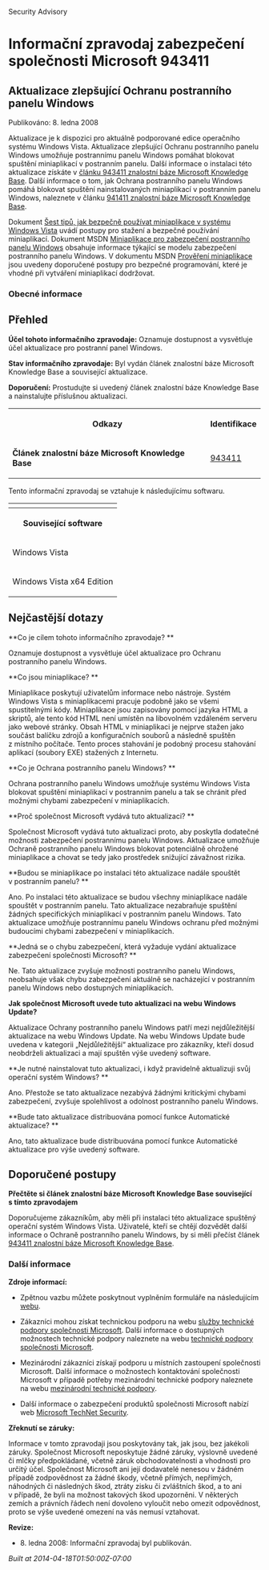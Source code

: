 ﻿---
Title: Informační zpravodaj zabezpečení společnosti Microsoft 943411

TOCTitle: 943411

ms:assetid: 943411

ms:mtpsurl: https://technet.microsoft.com/cs-CZ/library/943411(v=Security.10)

ms:contentKeyID: 61223570

---

Security Advisory

# Informační zpravodaj zabezpečení společnosti Microsoft 943411 #

## Aktualizace zlepšující Ochranu postranního panelu Windows ##

Publikováno: 8. ledna 2008

Aktualizace je k dispozici pro aktuálně podporované edice operačního systému Windows Vista. Aktualizace zlepšující Ochranu postranního panelu Windows umožňuje postrannímu panelu Windows pomáhat blokovat spuštění miniaplikací v postranním panelu. Další informace o instalaci této aktualizace získáte v [článku 943411 znalostní báze Microsoft Knowledge Base](http://support.microsoft.com/kb/943411/cs). Další informace o tom, jak Ochrana postranního panelu Windows pomáhá blokovat spuštění nainstalovaných miniaplikací v postranním panelu Windows, naleznete v článku [941411 znalostní báze Microsoft Knowledge Base](http://support.microsoft.com/kb/941411/cs).

Dokument [Šest tipů, jak bezpečně používat miniaplikace v systému Windows Vista](http://www.microsoft.com/protect/yourself/downloads/gadgets.mspx) uvádí postupy pro stažení a bezpečné používání miniaplikací. Dokument MSDN [Miniaplikace pro zabezpečení postranního panelu Windows](http://msdn2.microsoft.com/en-us/library/bb508510.aspx) obsahuje informace týkající se modelu zabezpečení postranního panelu Windows. V dokumentu MSDN [Prověření miniaplikace](http://msdn2.microsoft.com/en-us/library/bb498012.aspx) jsou uvedeny doporučené postupy pro bezpečné programování, které je vhodné při vytváření miniaplikací dodržovat.

### Obecné informace ###

## Přehled ##

**Účel tohoto informačního zpravodaje:** Oznamuje dostupnost a vysvětluje účel aktualizace pro postranní panel Windows.

**Stav informačního zpravodaje:** Byl vydán článek znalostní báze Microsoft Knowledge Base a související aktualizace.

**Doporučení:** Prostudujte si uvedený článek znalostní báze Knowledge Base a nainstalujte příslušnou aktualizaci.

<table style=“border:1px solid black;”>

<tr>

<th>

Odkazy
</th>
<th>

Identifikace
</th></tr>
<tr>

<td>

**Článek znalostní báze Microsoft Knowledge Base**
</td>
<td>

[943411](http://support.microsoft.com/kb/943411/cs)
</td></tr>
</table>

Tento informační zpravodaj se vztahuje k následujícímu softwaru.

<table style=“border:1px solid black;”>

<tr>

<th>

</th></tr>
<tr>

<th colspan="1">

Související software
</th></tr>
<tr>

<td>

Windows Vista
</td></tr>
<tr>

<td>

Windows Vista x64 Edition
</td></tr>
</table>

## Nejčastější dotazy ##

**Co je cílem tohoto informačního zpravodaje? **

Oznamuje dostupnost a vysvětluje účel aktualizace pro Ochranu postranního panelu Windows.

**Co jsou miniaplikace? **

Miniaplikace poskytují uživatelům informace nebo nástroje. Systém Windows Vista s miniaplikacemi pracuje podobně jako se všemi spustitelnými kódy. Miniaplikace jsou zapisovány pomocí jazyka HTML a skriptů, ale tento kód HTML není umístěn na libovolném vzdáleném serveru jako webové stránky. Obsah HTML v miniaplikaci je nejprve stažen jako součást balíčku zdrojů a konfiguračních souborů a následně spuštěn z místního počítače. Tento proces stahování je podobný procesu stahování aplikací (soubory EXE) stažených z Internetu.

**Co je Ochrana postranního panelu Windows? **

Ochrana postranního panelu Windows umožňuje systému Windows Vista blokovat spuštění miniaplikací v postranním panelu a tak se chránit před možnými chybami zabezpečení v miniaplikacích.

**Proč společnost Microsoft vydává tuto aktualizaci? **

Společnost Microsoft vydává tuto aktualizaci proto, aby poskytla dodatečné možnosti zabezpečení postrannímu panelu Windows. Aktualizace umožňuje Ochraně postranního panelu Windows blokovat potenciálně ohrožené miniaplikace a chovat se tedy jako prostředek snižující závažnost rizika.

**Budou se miniaplikace po instalaci této aktualizace nadále spouštět v postranním panelu? **

Ano. Po instalaci této aktualizace se budou všechny miniaplikace nadále spouštět v postranním panelu. Tato aktualizace nezabraňuje spuštění žádných specifických miniaplikací v postranním panelu Windows. Tato aktualizace umožňuje postrannímu panelu Windows ochranu před možnými budoucími chybami zabezpečení v miniaplikacích.

**Jedná se o chybu zabezpečení, která vyžaduje vydání aktualizace zabezpečení společnosti Microsoft? **

Ne. Tato aktualizace zvyšuje možnosti postranního panelu Windows, neobsahuje však chybu zabezpečení aktuálně se nacházející v postranním panelu Windows nebo dostupných miniaplikacích.

**Jak společnost Microsoft uvede tuto aktualizaci na webu Windows Update?**

Aktualizace Ochrany postranního panelu Windows patří mezi nejdůležitější aktualizace na webu Windows Update. Na webu Windows Update bude uvedena v kategorii „Nejdůležitější“ aktualizace pro zákazníky, kteří dosud neobdrželi aktualizaci a mají spuštěn výše uvedený software.

**Je nutné nainstalovat tuto aktualizaci, i když pravidelně aktualizuji svůj operační systém Windows? **

Ano. Přestože se tato aktualizace nezabývá žádnými kritickými chybami zabezpečení, zvyšuje spolehlivost a odolnost postranního panelu Windows.

**Bude tato aktualizace distribuována pomocí funkce Automatické aktualizace? **

Ano, tato aktualizace bude distribuována pomocí funkce Automatické aktualizace pro výše uvedený software.

## Doporučené postupy ##

**Přečtěte si článek znalostní báze Microsoft Knowledge Base související s tímto zpravodajem**

Doporučujeme zákazníkům, aby měli při instalaci této aktualizace spuštěný operační systém Windows Vista. Uživatelé, kteří se chtějí dozvědět další informace o Ochraně postranního panelu Windows, by si měli přečíst článek [943411 znalostní báze Microsoft Knowledge Base](http://support.microsoft.com/kb/943411/cs).

### Další informace ###

**Zdroje informací:**

* Zpětnou vazbu můžete poskytnout vyplněním formuláře na následujícím [webu](https://support.microsoft.com/common/survey.aspx?scid=sw;en;1257&amp;amp;showpage=1&amp;amp;ws=technet&amp;amp;sd=tech).

* Zákazníci mohou získat technickou podporu na webu [služby technické podpory společnosti Microsoft](http://go.microsoft.com/fwlink/?linkid=21131). Další informace o dostupných možnostech technické podpory naleznete na webu [technické podpory společnosti Microsoft](http://support.microsoft.com/?ln=cs).

* Mezinárodní zákazníci získají podporu u místních zastoupení společnosti Microsoft. Další informace o možnostech kontaktování společnosti Microsoft v případě potřeby mezinárodní technické podpory naleznete na webu [mezinárodní technické podpory](http://go.microsoft.com/fwlink/?linkid=21155).

* Další informace o zabezpečení produktů společnosti Microsoft nabízí web [Microsoft TechNet Security](http://go.microsoft.com/fwlink/?linkid=21132).

**Zřeknutí se záruky:**

Informace v tomto zpravodaji jsou poskytovány tak, jak jsou, bez jakékoli záruky. Společnost Microsoft neposkytuje žádné záruky, výslovně uvedené či mlčky předpokládané, včetně záruk obchodovatelnosti a vhodnosti pro určitý účel. Společnost Microsoft ani její dodavatelé nenesou v žádném případě zodpovědnost za žádné škody, včetně přímých, nepřímých, náhodných či následných škod, ztráty zisku či zvláštních škod, a to ani v případě, že byli na možnost takových škod upozorněni. V některých zemích a právních řádech není dovoleno vyloučit nebo omezit odpovědnost, proto se výše uvedené omezení na vás nemusí vztahovat.

**Revize:**

* 8. ledna 2008: Informační zpravodaj byl publikován.

*Built at 2014-04-18T01:50:00Z-07:00*


